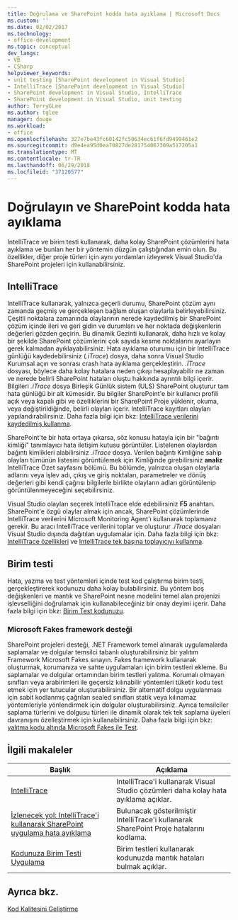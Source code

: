 ```yaml
---
title: Doğrulama ve SharePoint kodda hata ayıklama | Microsoft Docs
ms.custom: ''
ms.date: 02/02/2017
ms.technology:
- office-development
ms.topic: conceptual
dev_langs:
- VB
- CSharp
helpviewer_keywords:
- unit testing [SharePoint development in Visual Studio]
- IntelliTrace [SharePoint development in Visual Studio]
- SharePoint development in Visual Studio, IntelliTrace
- SharePoint development in Visual Studio, unit testing
author: TerryGLee
ms.author: tglee
manager: douge
ms.workload:
- office
ms.openlocfilehash: 327e7be43fc60142fc50634ec61f6fd9499461e2
ms.sourcegitcommit: d9e4ea95d0ea70827de281754067309a517205a1
ms.translationtype: MT
ms.contentlocale: tr-TR
ms.lasthandoff: 06/29/2018
ms.locfileid: "37120577"
---
```

# <a name="verify-and-debug-sharepoint-code"></a>Doğrulayın ve SharePoint kodda hata ayıklama
IntelliTrace ve birim testi kullanarak, daha kolay SharePoint çözümlerini hata ayıklama ve bunları her bir yöntemin düzgün çalıştığından emin olun. Bu özellikler, diğer proje türleri için aynı yordamları izleyerek Visual Studio'da SharePoint projeleri için kullanabilirsiniz.

## <a name="intellitrace"></a>IntelliTrace
IntelliTrace kullanarak, yalnızca geçerli durumu, SharePoint çözüm aynı zamanda geçmiş ve gerçekleşen bağlam oluşan olaylarla belirleyebilirsiniz. Çeşitli noktalara zamanında olaylarının nerede kaydedilmiş bir SharePoint çözüm içinde ileri ve geri gidin ve durumları ve her noktada değişkenlerin değerleri gözden geçirin. Bu dinamik Gezinti kullanarak, daha hızlı ve kolay bir şekilde SharePoint çözümlerini çok sayıda kesme noktalarını ayarlayın gerek kalmadan ayıklayabilirsiniz. Hata ayıklama oturumu için bir IntelliTrace günlüğü kaydedebilirsiniz (*.iTrace*) dosya, daha sonra Visual Studio Kurumsal açın ve sonrası crash hata ayıklama gerçekleştirin. *.İTrace* dosyası, böylece daha kolay hatalara neden çıkışı hesaplayabilir ne zaman ve nerede belirli SharePoint hataları oluştu hakkında ayrıntılı bilgi içerir. Bilgileri *.iTrace* dosya Birleşik Günlük sistem (ULS) SharePoint oluşturur tam hata günlüğü bir alt kümesidir. Bu bilgiler SharePoint'e bir kullanıcı profili açık veya kapalı gibi ve özelliklerini bir SharePoint Proje yüklenir, okuma, veya değiştirildiğinde, belirli olayları içerir. IntelliTrace kayıtları olayları yapılandırabilirsiniz. Daha fazla bilgi için bkz: [IntelliTrace verilerini kaydedilmiş kullanma](/visualstudio/debugger/using-saved-intellitrace-data).

SharePoint'te bir hata ortaya çıkarsa, söz konusu hatayla için bir "bağıntı kimliği" tanımlayıcı hata iletişim kutusu görüntüler. Listelenen olaylardan bağıntı kimlikleri alabilirsiniz *.iTrace* dosya. Verilen bağıntı Kimliğine sahip olayları tümünün listesini görüntülemek için Kimliğinde girebilirsiniz **analiz** IntelliTrace Özet sayfasını bölümü. Bu bölümde, yalnızca oluşan olaylarla adlarını veya işlev adı, çıkış ve giriş noktaları, parametreler ve dönüş değerleri gibi kendi çağrısı bilgilerle birlikte olayların adları görüntülenip görüntülenmeyeceğini seçebilirsiniz.

Visual Studio olayları seçerek IntelliTrace elde edebilirsiniz **F5** anahtarı. SharePoint'e özgü olaylar almak için ancak, SharePoint çözümlerinde IntelliTrace verilerini Microsoft Monitoring Agent'ı kullanarak toplamanız gerekir. Bu aracı IntelliTrace verilerini toplar ve oluşturur *.iTrace* dosyaları Visual Studio dışında dağıtılan uygulamalar için. Daha fazla bilgi için bkz: [IntelliTrace özellikleri](/visualstudio/debugger/intellitrace-features) ve [IntelliTrace tek başına toplayıcıyı kullanma](/visualstudio/debugger/using-the-intellitrace-stand-alone-collector).

## <a name="unit-test"></a>Birim testi
Hata, yazma ve test yöntemleri içinde test kod çalıştırma birim testi, gerçekleştirerek kodunuzu daha kolay bulabilirsiniz. Bu yöntem boş değişkenleri ve mantık ve SharePoint nesne modelini temel alan projenizi işlevselliğini doğrulamak için kullanabileceğiniz bir onay deyimi içerir. Daha fazla bilgi için bkz: [Birim Test kodunuzu](/visualstudio/test/unit-test-your-code).

### <a name="support-for-microsoft-fakes-framework"></a>Microsoft Fakes framework desteği
SharePoint projeleri desteği, .NET Framework temel alınarak uygulamalarda saplamalar ve dolgular temsilci tabanlı oluşturabilirsiniz bir yalıtım Framework Microsoft Fakes sınayın. Fakes framework kullanarak oluşturmak, korumanıza ve sahte uygulamaları için birim testleri ekleme. Bu saplamalar ve dolgular ortamından birim testleri yalıtma. Korumalı olmayan sınıfları veya arabirimleri ile geçersiz kılınabilir yöntemleri tüketir kodu test etmek için yer tutucular oluşturabilirsiniz. Bir alternatif dolgu uygulanması için sabit kodlanmış çağrıları sealed sınıfları statik veya kılınamaz yöntemleriyle yönlendirmek için dolgular oluşturabilirsiniz. Ayrıca temsilciler saplama türlerini ve dolgusu türleri ile dinamik olarak tek tek saplama üyeleri davranışını özelleştirmek için kullanabilirsiniz. Daha fazla bilgi için bkz: [yalıtma kodu altında Microsoft Fakes ile Test](/visualstudio/test/isolating-code-under-test-with-microsoft-fakes).

## <a name="related-articles"></a>İlgili makaleler

|Başlık|Açıklama|
|-----------|-----------------|
|[IntelliTrace](/visualstudio/debugger/intellitrace)|IntelliTrace'i kullanarak Visual Studio çözümleri daha kolay hata ayıklama açıklar.|
|[İzlenecek yol: IntelliTrace'i kullanarak SharePoint uygulama hata ayıklama](../sharepoint/walkthrough-debugging-a-sharepoint-application-by-using-intellitrace.md)|Bulunacak gösterilmiştir IntelliTrace'i kullanarak SharePoint Proje hatalarını kodlama.|
|[Kodunuza Birim Testi Uygulama](/visualstudio/test/unit-test-your-code)|Birim testleri kullanarak kodunuzda mantık hataları bulmak açıklar.|

## <a name="see-also"></a>Ayrıca bkz.
[Kod Kalitesini Geliştirme](/visualstudio/test/improve-code-quality)
